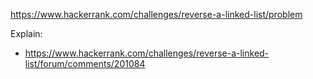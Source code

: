 https://www.hackerrank.com/challenges/reverse-a-linked-list/problem

Explain:
- https://www.hackerrank.com/challenges/reverse-a-linked-list/forum/comments/201084
